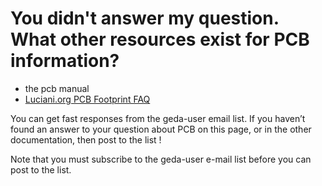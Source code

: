 # You didn't answer my question. What other resources exist for PCB information?

- the pcb manual
- [Luciani.org PCB Footprint FAQ](2.98_Luciani_org_faq.md)

You can get fast responses from the geda-user email list.
If you haven’t found an answer to your question about PCB on this page,
or in the other documentation, then post to the list !

Note that you must subscribe to the geda-user e-mail list before you can
post to the list.
